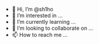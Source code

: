 - 👋 Hi, I’m @sh1ho
- 👀 I’m interested in ...
- 🌱 I’m currently learning ...
- 💞️ I’m looking to collaborate on ...
- 📫 How to reach me ...

<!---
sh1ho/sh1ho is a ✨ special ✨ repository because its `README.md` (this file) appears on your GitHub profile.
You can click the Preview link to take a look at your changes.
--->

